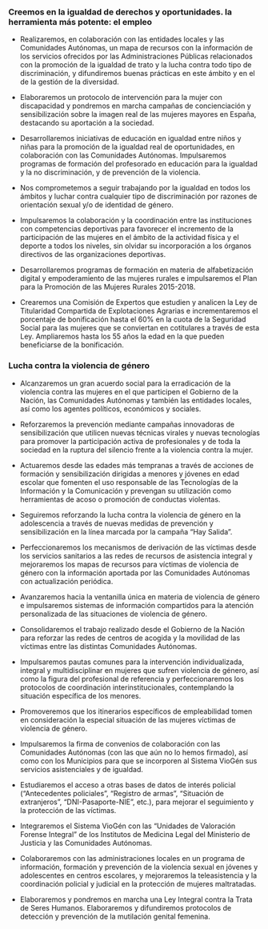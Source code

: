 ### Creemos en la igualdad de derechos y oportunidades. la herramienta más potente: el empleo

- Realizaremos, en colaboración con las entidades locales y las Comunidades Autónomas, un mapa de
recursos con la información de los servicios ofrecidos por las Administraciones Públicas relacionados
con la promoción de la igualdad de trato y la lucha contra todo tipo de discriminación, y difundiremos
buenas prácticas en este ámbito y en el de la gestión de la diversidad.

- Elaboraremos un protocolo de intervención para la mujer con discapacidad y pondremos en marcha
campañas de concienciación y sensibilización sobre la imagen real de las mujeres mayores en España,
destacando su aportación a la sociedad.

- Desarrollaremos iniciativas de educación en igualdad entre niños y niñas para la promoción de la
igualdad real de oportunidades, en colaboración con las Comunidades Autónomas. Impulsaremos programas
de formación del profesorado en educación para la igualdad y la no discriminación, y de prevención
de la violencia.

- Nos comprometemos a seguir trabajando por la igualdad en todos los ámbitos y luchar contra cualquier
tipo de discriminación por razones de orientación sexual y/o de identidad de género.

- Impulsaremos la colaboración y la coordinación entre las instituciones con competencias deportivas para
favorecer el incremento de la participación de las mujeres en el ámbito de la actividad física y el deporte
a todos los niveles, sin olvidar su incorporación a los órganos directivos de las organizaciones deportivas.

- Desarrollaremos programas de formación en materia de alfabetización digital y empoderamiento de las
mujeres rurales e impulsaremos el Plan para la Promoción de las Mujeres Rurales 2015-2018.

- Crearemos una Comisión de Expertos que estudien y analicen la Ley de Titularidad Compartida de
Explotaciones Agrarias e incrementaremos el porcentaje de bonificación hasta el 60% en la cuota de
la Seguridad Social para las mujeres que se conviertan en cotitulares a través de esta Ley. Ampliaremos
hasta los 55 años la edad en la que pueden beneficiarse de la bonificación.

### Lucha contra la violencia de género

- Alcanzaremos un gran acuerdo social para la erradicación de la violencia contra las mujeres en el que
participen el Gobierno de la Nación, las Comunidades Autónomas y también las entidades locales, así
como los agentes políticos, económicos y sociales.

- Reforzaremos la prevención mediante campañas innovadoras de sensibilización que utilicen nuevas
técnicas virales y nuevas tecnologías para promover la participación activa de profesionales y de toda
la sociedad en la ruptura del silencio frente a la violencia contra la mujer.

- Actuaremos desde las edades más tempranas a través de acciones de formación y sensibilización dirigidas a
menores y jóvenes en edad escolar que fomenten el uso responsable de las Tecnologías de la Información y la
Comunicación y prevengan su utilización como herramientas de acoso o promoción de conductas violentas.

- Seguiremos reforzando la lucha contra la violencia de género en la adolescencia a través de nuevas medidas
de prevención y sensibilización en la línea marcada por la campaña “Hay Salida”.

- Perfeccionaremos los mecanismos de derivación de las víctimas desde los servicios sanitarios a las redes
de recursos de asistencia integral y mejoraremos los mapas de recursos para víctimas de violencia
de género con la información aportada por las Comunidades Autónomas con actualización periódica.

- Avanzaremos hacia la ventanilla única en materia de violencia de género e impulsaremos sistemas de
información compartidos para la atención personalizada de las situaciones de violencia de género.

- Consolidaremos el trabajo realizado desde el Gobierno de la Nación para reforzar las redes de centros
de acogida y la movilidad de las víctimas entre las distintas Comunidades Autónomas.

- Impulsaremos pautas comunes para la intervención individualizada, integral y multidisciplinar en mujeres
que sufren violencia de género, así como la figura del profesional de referencia y perfeccionaremos los
protocolos de coordinación interinstitucionales, contemplando la situación específica de los menores.

- Promoveremos que los itinerarios específicos de empleabilidad tomen en consideración la especial
situación de las mujeres víctimas de violencia de género.

- Impulsaremos la firma de convenios de colaboración con las Comunidades Autónomas (con las que
aún no lo hemos firmado), así como con los Municipios para que se incorporen al Sistema VioGén sus
servicios asistenciales y de igualdad.

- Estudiaremos el acceso a otras bases de datos de interés policial (“Antecedentes policiales”, “Registro de armas”,
“Situación de extranjeros”, “DNI-Pasaporte-NIE”, etc.), para mejorar el seguimiento y la protección de las víctimas.

- Integraremos el Sistema VioGén con las “Unidades de Valoración Forense Integral” de los Institutos de
Medicina Legal del Ministerio de Justicia y las Comunidades Autónomas.

- Colaboraremos con las administraciones locales en un programa de información, formación y prevención
de la violencia sexual en jóvenes y adolescentes en centros escolares, y mejoraremos la teleasistencia
y la coordinación policial y judicial en la protección de mujeres maltratadas.

- Elaboraremos y pondremos en marcha una Ley Integral contra la Trata de Seres Humanos. Elaboraremos
y difundiremos protocolos de detección y prevención de la mutilación genital femenina.
